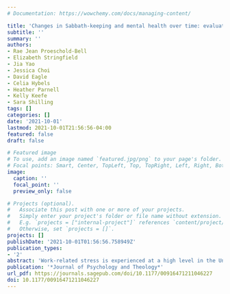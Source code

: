 ```yaml
---
# Documentation: https://wowchemy.com/docs/managing-content/

title: 'Changes in Sabbath-keeping and mental health over time: evaluation findings from the Sabbath Living study'
subtitle: ''
summary: ''
authors:
- Rae Jean Proeschold-Bell
- Elizabeth Stringfield
- Jia Yao
- Jessica Choi
- David Eagle
- Celia Hybels
- Heather Parnell
- Kelly Keefe
- Sara Shilling
tags: []
categories: []
date: '2021-10-01'
lastmod: 2021-10-01T21:56:56-04:00
featured: false
draft: false

# Featured image
# To use, add an image named `featured.jpg/png` to your page's folder.
# Focal points: Smart, Center, TopLeft, Top, TopRight, Left, Right, BottomLeft, Bottom, BottomRight.
image:
  caption: ''
  focal_point: ''
  preview_only: false

# Projects (optional).
#   Associate this post with one or more of your projects.
#   Simply enter your project's folder or file name without extension.
#   E.g. `projects = ["internal-project"]` references `content/project/deep-learning/index.md`.
#   Otherwise, set `projects = []`.
projects: []
publishDate: '2021-10-01T01:56:56.758949Z'
publication_types:
- '2'
abstract: 'Work-related stress is experienced at a high level in the United States. Clergy are particularly likely to over-extend themselves to act on their sacred call. Sabbath-keeping may offer a practice that is beneficial for mental health, yet many Protestant clergy do not keep a regular Sabbath. We examined whether United Methodist clergy who attended informative Sabbath-keeping workshops reported changes in spiritual well-being and mental health post-workshop. Compared to baseline, at 3 and 9 months post-workshop, participants reported an increase in Sabbath-keeping. In adjusted random effects and Poisson models, compared to not changing Sabbath-keeping frequency, increasing Sabbath-keeping was related to only one outcome: greater feelings of personal accomplishment at work. Decreasing Sabbath-keeping was related to worse anxiety symptoms, lower spiritual well-being in ministry scores, and a higher probability of having less than flourishing mental health. For four outcomes, there were no significant associations with changes in Sabbath-keeping over time. Although lacking a control group, this study adds to cross-sectional Sabbath-keeping studies by correlating changes in Sabbath-keeping with changes in mental health outcomes over time.'
publication: '*Journal of Psychology and Theology*'
url_pdf: https://journals.sagepub.com/doi/10.1177/00916471211046227
doi: 10.1177/00916471211046227
---
```

